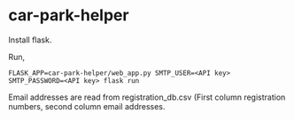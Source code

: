 # car-park-helper

Install flask.

Run,

    FLASK_APP=car-park-helper/web_app.py SMTP_USER=<API key> SMTP_PASSWORD=<API key> flask run

Email addresses are read from registration_db.csv (First column registration numbers, second column email addresses.
